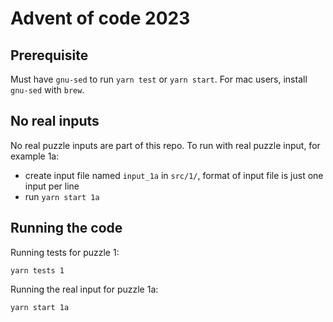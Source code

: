 # Advent of code 2023

## Prerequisite
Must have `gnu-sed` to run `yarn test` or `yarn start`. For mac users, install `gnu-sed` with `brew`.

## No real inputs
No real puzzle inputs are part of this repo. To run with real puzzle input, for example 1a:
- create input file named `input_1a` in `src/1/`, format of input file is just one input per line
- run `yarn start 1a`

## Running the code
Running tests for puzzle 1:
```
yarn tests 1
```


Running the real input for puzzle 1a:
```
yarn start 1a
```
